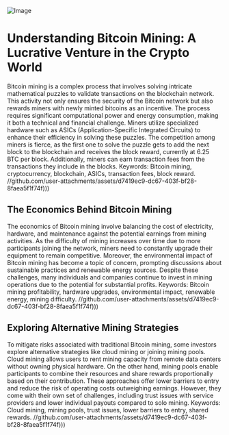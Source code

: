 
![Image](https://github.com/user-attachments/assets/d7419ec9-dc67-403f-bf28-8faea5f1f74f)
# Understanding Bitcoin Mining: A Lucrative Venture in the Crypto World
Bitcoin mining is a complex process that involves solving intricate mathematical puzzles to validate transactions on the blockchain network. This activity not only ensures the security of the Bitcoin network but also rewards miners with newly minted bitcoins as an incentive. The process requires significant computational power and energy consumption, making it both a technical and financial challenge.
Miners utilize specialized hardware such as ASICs (Application-Specific Integrated Circuits) to enhance their efficiency in solving these puzzles. The competition among miners is fierce, as the first one to solve the puzzle gets to add the next block to the blockchain and receives the block reward, currently at 6.25 BTC per block. Additionally, miners can earn transaction fees from the transactions they include in the blocks.
Keywords: Bitcoin mining, cryptocurrency, blockchain, ASICs, transaction fees, block reward.
 //github.com/user-attachments/assets/d7419ec9-dc67-403f-bf28-8faea5f1f74f)))
## The Economics Behind Bitcoin Mining
The economics of Bitcoin mining involve balancing the cost of electricity, hardware, and maintenance against the potential earnings from mining activities. As the difficulty of mining increases over time due to more participants joining the network, miners need to constantly upgrade their equipment to remain competitive. 
Moreover, the environmental impact of Bitcoin mining has become a topic of concern, prompting discussions about sustainable practices and renewable energy sources. Despite these challenges, many individuals and companies continue to invest in mining operations due to the potential for substantial profits.
Keywords: Bitcoin mining profitability, hardware upgrades, environmental impact, renewable energy, mining difficulty.
 //github.com/user-attachments/assets/d7419ec9-dc67-403f-bf28-8faea5f1f74f)))
## Exploring Alternative Mining Strategies
To mitigate risks associated with traditional Bitcoin mining, some investors explore alternative strategies like cloud mining or joining mining pools. Cloud mining allows users to rent mining capacity from remote data centers without owning physical hardware. On the other hand, mining pools enable participants to combine their resources and share rewards proportionally based on their contribution.
These approaches offer lower barriers to entry and reduce the risk of operating costs outweighing earnings. However, they come with their own set of challenges, including trust issues with service providers and lower individual payouts compared to solo mining.
Keywords: Cloud mining, mining pools, trust issues, lower barriers to entry, shared rewards.
 //github.com/user-attachments/assets/d7419ec9-dc67-403f-bf28-8faea5f1f74f)))
